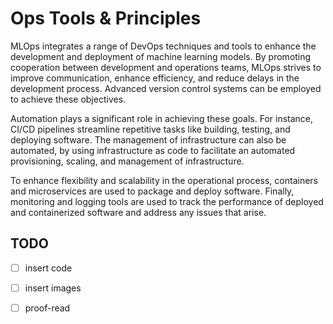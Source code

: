 
# Ops Tools & Principles

MLOps integrates a range of DevOps techniques and tools to enhance the development and deployment of machine learning models. By promoting cooperation between development and operations teams, MLOps strives to improve communication, enhance efficiency, and reduce delays in the development process. Advanced version control systems can be employed to achieve these objectives.

Automation plays a significant role in achieving these goals. For instance, CI/CD pipelines streamline repetitive tasks like building, testing, and deploying software. The management of infrastructure can also be automated, by using infrastructure as code to facilitate an automated provisioning, scaling, and management of infrastructure.

To enhance flexibility and scalability in the operational process, containers and microservices are used to package and deploy software. Finally, monitoring and logging tools are used to track the performance of deployed and containerized software and address any issues that arise.

## TODO

- [ ] insert code
- [ ] insert images
- [ ] proof-read

